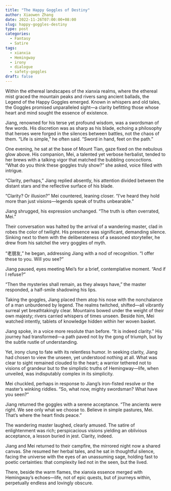 ```yaml
---
title: "The Happy Goggles of Destiny"
author: Xiaowen Zhang
date: 2022-11-26T07:00:00+08:00
slug: happy-goggles-destiny
type: post
categories:
  - Fantasy
  - Satire
tags:
  - xianxia
  - Hemingway
  - irony
  - dialogue
  - safety-goggles
draft: false
---
```


Within the ethereal landscapes of the xianxia realms, where the ethereal mist graced the mountain peaks and rivers sang ancient ballads, the Legend of the Happy Goggles emerged. Known in whispers and old tales, the Goggles promised unparalleled sight—a clarity befitting those whose heart and mind sought the essence of existence.

Jiang, renowned for his terse yet profound wisdom, was a swordsman of few words. His discretion was as sharp as his blade, echoing a philosophy that heroes were forged in the silences between battles, not the chaos of them. “Life is simple,” he often said. “Sword in hand, feet on the path.”

One evening, he sat at the base of Mount Tian, gaze fixed on the nebulous glow above. His companion, Mei, a talented yet verbose herbalist, tended to her brews with a talking vigor that matched the bubbling concoctions. “What do you think these goggles truly show?” she asked, voice filled with intrigue.

“Clarity, perhaps,” Jiang replied absently, his attention divided between the distant stars and the reflective surface of his blade.

“Clarity? Or illusion?” Mei countered, leaning closer. “I’ve heard they hold more than just visions—legends speak of truths unbearable.”

Jiang shrugged, his expression unchanged. “The truth is often overrated, Mei.”

Their conversation was halted by the arrival of a wandering master, clad in robes the color of twilight. His presence was significant, demanding silence. Sinking next to them with the deliberateness of a seasoned storyteller, he drew from his satchel the very goggles of myth.

“老朋友,” he began, addressing Jiang with a nod of recognition. “I offer these to you. Will you see?”

Jiang paused, eyes meeting Mei’s for a brief, contemplative moment. “And if I refuse?”

“Then the mysteries shall remain, as they always have,” the master responded, a half-smile shadowing his lips.

Taking the goggles, Jiang placed them atop his nose with the nonchalance of a man unburdened by legend. The realms twitched, shifted—all vibrantly surreal yet breathtakingly clear. Mountains bowed under the weight of their own majesty; rivers carried whispers of times unseen. Beside him, Mei watched intently, tablets of knowledge hidden within her woven basket.

Jiang spoke, in a voice more resolute than before. “It is indeed clarity.” His journey had transformed—a path paved not by the gong of triumph, but by the subtle rustle of understanding.

Yet, irony clung to fate with its relentless humor. In seeking clarity, Jiang had chosen to view the unseen, yet understood nothing at all. What was clear to sight remained clouded to the heart; a warrior tethered not to visions of grandeur but to the simplistic truths of Hemingway—life, when unveiled, was indisputably complex in its simplicity.

Mei chuckled, perhaps in response to Jiang’s iron-fisted resolve or the master’s winking riddles. “So, what now, mighty swordsman? What have you seen?”

Jiang returned the goggles with a serene acceptance. “The ancients were right. We see only what we choose to. Believe in simple pastures, Mei. That’s where the heart finds peace.”

The wandering master laughed, clearly amused. The satire of enlightenment was rich; perspicacious visions yielding an oblivious acceptance, a lesson buried in jest. Clarity, indeed.

Jiang and Mei returned to their campfire, the mirrored night now a shared canvas. She resumed her herbal tales, and he sat in thoughtful silence, facing the universe with the eyes of an unassuming sage, holding fast to poetic certainties: that complexity lied not in the seen, but the lived.

There, beside the warm flames, the xianxia essence merged with Hemingway’s echoes—life, not of epic quests, but of journeys within, perpetually endless and lovingly obscure.